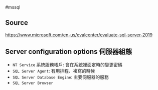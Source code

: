 #mssql 

## Source
https://www.microsoft.com/en-us/evalcenter/evaluate-sql-server-2019

## Server configuration options 伺服器組態
- `NT Service` 系統服務帳戶: 會在系統裡面定時的變更密碼
- `SQL Server Agent`: 有用排程、複寫的時候
- `SQL Server Database Engine`: 主要伺服器的服務
- `SQL Server Browser`


